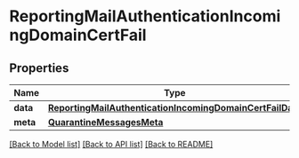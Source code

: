 # ReportingMailAuthenticationIncomingDomainCertFail

## Properties
Name | Type | Description | Notes
------------ | ------------- | ------------- | -------------
**data** | [**ReportingMailAuthenticationIncomingDomainCertFailData**](ReportingMailAuthenticationIncomingDomainCertFailData.md) |  | [optional] 
**meta** | [**QuarantineMessagesMeta**](QuarantineMessagesMeta.md) |  | [optional] 

[[Back to Model list]](../README.md#documentation-for-models) [[Back to API list]](../README.md#documentation-for-api-endpoints) [[Back to README]](../README.md)

